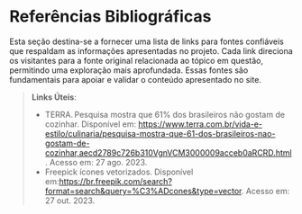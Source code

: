 # Referências Bibliográficas
Esta seção destina-se a fornecer uma lista de links para fontes confiáveis que respaldam as informações apresentadas no projeto. Cada link direciona os visitantes para a fonte original
relacionada ao tópico em questão, permitindo uma exploração mais aprofundada. Essas fontes são fundamentais para apoiar e validar o conteúdo apresentado no site.

> **Links Úteis**:
> - TERRA. Pesquisa mostra que 61% dos brasileiros não gostam de cozinhar. Disponível em: <https://www.terra.com.br/vida-e-estilo/culinaria/pesquisa-mostra-que-61-dos-brasileiros-nao-gostam-de-cozinhar,aecd2789c726b310VgnVCM3000009acceb0aRCRD.html>. Acesso em: 27 ago. 2023.
> - Freepick ícones vetorizados. Disponível em:<https://br.freepik.com/search?format=search&query=%C3%ADcones&type=vector>. Acesso em: 27 out. 2023.
